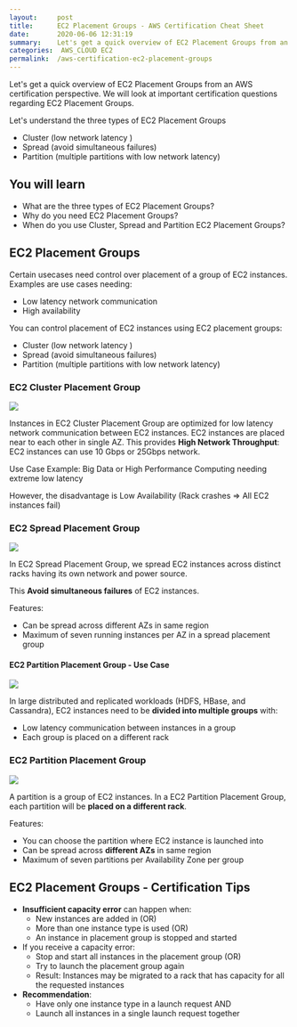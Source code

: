 ```yaml
---
layout:     post
title:      EC2 Placement Groups - AWS Certification Cheat Sheet
date:       2020-06-06 12:31:19
summary:    Let's get a quick overview of EC2 Placement Groups from an AWS certification perspective. We will look at important certification questions regarding EC2 Placement Groups.  We will look at the three types of EC2 Placement Groups - Cluster, Spread and Partition.
categories:  AWS_CLOUD EC2
permalink:  /aws-certification-ec2-placement-groups
---
```


Let's get a quick overview of EC2 Placement Groups from an AWS certification perspective. We will look at important certification questions regarding EC2 Placement Groups.

Let's understand the three types of EC2 Placement Groups
- Cluster (low network latency )
- Spread (avoid simultaneous failures)
- Partition (multiple partitions with low network latency)


## You will learn
- What are the three types of EC2 Placement Groups?
- Why do you need EC2 Placement Groups?
- When do you use Cluster, Spread and Partition EC2 Placement Groups?



## EC2 Placement Groups

Certain usecases need control over placement of a group of EC2 instances. Examples are use cases needing:
- Low latency network communication
- High availability

You can control placement of EC2 instances using EC2 placement groups:
- Cluster (low network latency )
- Spread (avoid simultaneous failures)
- Partition (multiple partitions with low network latency)

### EC2 Cluster Placement Group

![](/images/aws/ec2/ec2-placement-groups-cluster.png) 

Instances in EC2 Cluster Placement Group are optimized for low latency network communication between EC2 instances. EC2 instances are placed near to each other in single AZ. This provides **High Network Throughput**: EC2 instances can use 10 Gbps or 25Gbps network.

Use Case Example: Big Data or High Performance Computing needing extreme low latency

However, the disadvantage is Low Availability (Rack crashes => All EC2 instances fail)

 
### EC2 Spread Placement Group

![](/images/aws/ec2/ec2-placement-groups-spread.png) 

In EC2 Spread Placement Group, we spread EC2 instances across distinct racks having its  own network and power source.

This **Avoid simultaneous failures**  of EC2 instances.

Features:
- Can be spread across different AZs in same region
- Maximum of seven running instances per AZ in a spread placement group

#### EC2 Partition Placement Group - Use Case

![](/images/aws/ec2/ec2-placement-groups-partition.png) 

In large distributed and replicated workloads (HDFS, HBase, and Cassandra), EC2 instances need to be **divided into multiple groups** with:
- Low latency communication between instances in a group
- Each group is placed on a different rack


### EC2 Partition Placement Group

![](/images/aws/ec2/ec2-placement-groups-partition.png) 

A partition is a group of EC2 instances. In a EC2 Partition Placement Group, each partition will be **placed on a different rack**.

Features:
- You can choose the partition where EC2 instance is launched into
- Can be spread across **different AZs** in same region
- Maximum of seven partitions per Availability Zone per group

## EC2 Placement Groups - Certification Tips
- **Insufficient capacity error** can happen when:
	- New instances are added in (OR)
	- More than one instance type is used (OR)
	- An instance in placement group is stopped and started
- If you receive a capacity error: 
	- Stop and start all instances in the placement group (OR)
	- Try to launch the placement group again 
	- Result: Instances may be migrated to a rack that has capacity for all the requested instances
- **Recommendation**:
	- Have only one instance type in a launch request AND 
	- Launch all instances in a single launch request together   

